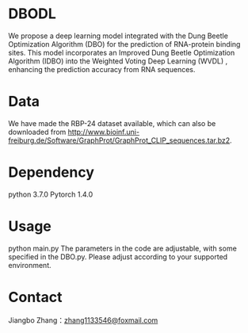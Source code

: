 # DBODL
We propose a deep learning model integrated with the Dung Beetle Optimization Algorithm (DBO) for the prediction of RNA-protein binding sites. This model incorporates an Improved Dung Beetle Optimization Algorithm (IDBO) into the Weighted Voting Deep Learning (WVDL) , enhancing the prediction accuracy from RNA sequences.
# Data
We have made the RBP-24 dataset available, which can also be downloaded from http://www.bioinf.uni-freiburg.de/Software/GraphProt/GraphProt_CLIP_sequences.tar.bz2.
# Dependency
python 3.7.0 
Pytorch 1.4.0
# Usage
python main.py
The parameters in the code are adjustable, with some specified in the DBO.py. Please adjust according to your supported environment.
# Contact
Jiangbo Zhang：zhang1133546@foxmail.com
